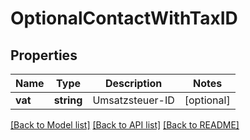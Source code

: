 # OptionalContactWithTaxID

## Properties
Name | Type | Description | Notes
------------ | ------------- | ------------- | -------------
**vat** | **string** | Umsatzsteuer-ID | [optional] 

[[Back to Model list]](../../README.md#documentation-for-models) [[Back to API list]](../../README.md#documentation-for-api-endpoints) [[Back to README]](../../README.md)

